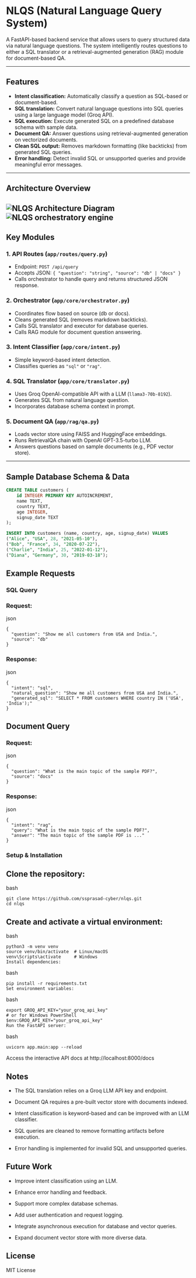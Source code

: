# NLQS (Natural Language Query System)

A FastAPI-based backend service that allows users to query structured data via natural language questions. The system intelligently routes questions to either a SQL translator or a retrieval-augmented generation (RAG) module for document-based QA.

---

## Features

- **Intent classification:** Automatically classify a question as SQL-based or document-based.
- **SQL translation:** Convert natural language questions into SQL queries using a large language model (Groq API).
- **SQL execution:** Execute generated SQL on a predefined database schema with sample data.
- **Document QA:** Answer questions using retrieval-augmented generation on vectorized documents.
- **Clean SQL output:** Removes markdown formatting (like backticks) from generated SQL queries.
- **Error handling:** Detect invalid SQL or unsupported queries and provide meaningful error messages.

---

## Architecture Overview
![NLQS Architecture Diagram](https://github.com/ssprasad-cyber/nlqs/blob/main/architecture%20/_-%20visual%20selection.png)
![NLQS orchestratory engine](https://github.com/ssprasad-cyber/nlqs/blob/main/architecture%20/_-%20visual%20selection%20(1).png)
---

## Key Modules

### 1. API Routes (`app/routes/query.py`)

- Endpoint: `POST /api/query`
- Accepts JSON: `{ "question": "string", "source": "db" | "docs" }`
- Calls orchestrator to handle query and returns structured JSON response.

### 2. Orchestrator (`app/core/orchestrator.py`)

- Coordinates flow based on source (db or docs).
- Cleans generated SQL (removes markdown backticks).
- Calls SQL translator and executor for database queries.
- Calls RAG module for document question answering.

### 3. Intent Classifier (`app/core/intent.py`)

- Simple keyword-based intent detection.
- Classifies queries as `"sql"` or `"rag"`.

### 4. SQL Translator (`app/core/translator.py`)

- Uses Groq OpenAI-compatible API with a LLM (`llama3-70b-8192`).
- Generates SQL from natural language question.
- Incorporates database schema context in prompt.

### 5. Document QA (`app/rag/qa.py`)

- Loads vector store using FAISS and HuggingFace embeddings.
- Runs RetrievalQA chain with OpenAI GPT-3.5-turbo LLM.
- Answers questions based on sample documents (e.g., PDF vector store).

---

## Sample Database Schema & Data

```sql
CREATE TABLE customers (
    id INTEGER PRIMARY KEY AUTOINCREMENT,
    name TEXT,
    country TEXT,
    age INTEGER,
    signup_date TEXT
);

INSERT INTO customers (name, country, age, signup_date) VALUES
("Alice", "USA", 28, "2021-05-10"),
("Bob", "France", 34, "2020-07-22"),
("Charlie", "India", 25, "2022-01-12"),
("Diana", "Germany", 30, "2019-03-18");
```
## Example Requests
### SQL Query
### Request:

json
```
{
  "question": "Show me all customers from USA and India.",
  "source": "db"
}
```
### Response:

json
```
{
  "intent": "sql",
  "natural_question": "Show me all customers from USA and India.",
  "generated_sql": "SELECT * FROM customers WHERE country IN ('USA', 'India');"
}
```
## Document Query
### Request:

json
```
{
  "question": "What is the main topic of the sample PDF?",
  "source": "docs"
}
```
### Response:

json
```
{
  "intent": "rag",
  "query": "What is the main topic of the sample PDF?",
  "answer": "The main topic of the sample PDF is ..."
}
```

### Setup & Installation
## Clone the repository:

bash

```
git clone https://github.com/ssprasad-cyber/nlqs.git
cd nlqs
```
## Create and activate a virtual environment:

bash
```
python3 -m venv venv
source venv/bin/activate  # Linux/macOS
venv\Scripts\activate     # Windows
Install dependencies:
```
bash
```
pip install -r requirements.txt
Set environment variables:
```
bash
```
export GROQ_API_KEY="your_groq_api_key"
# or for Windows PowerShell
$env:GROQ_API_KEY="your_groq_api_key"
Run the FastAPI server:
```

bash
```
uvicorn app.main:app --reload
```
Access the interactive API docs at http://localhost:8000/docs

## Notes
- The SQL translation relies on a Groq LLM API key and endpoint.

- Document QA requires a pre-built vector store with documents indexed.

- Intent classification is keyword-based and can be improved with an LLM classifier.

- SQL queries are cleaned to remove formatting artifacts before execution.

- Error handling is implemented for invalid SQL and unsupported queries.

## Future Work
- Improve intent classification using an LLM.

- Enhance error handling and feedback.

- Support more complex database schemas.

- Add user authentication and request logging.

- Integrate asynchronous execution for database and vector queries.

- Expand document vector store with more diverse data.

## License
MIT License


